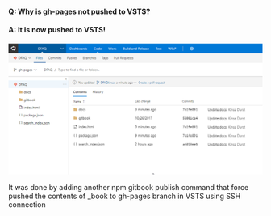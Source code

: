 #### Q: Why is gh-pages not pushed to VSTS?

#### A: It is now pushed to VSTS!

![DFAQ gh-pages](./img/push2gh-pages.png "VSTS gh-pages")

It was done by adding another npm gitbook publish command that force pushed the contents of \_book to gh-pages branch in VSTS using SSH connection


